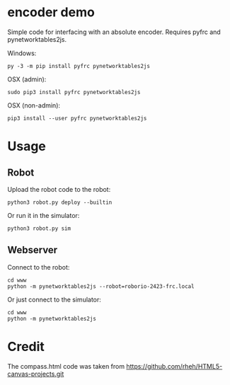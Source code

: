 encoder demo
============

Simple code for interfacing with an absolute encoder. Requires pyfrc
and pynetworktables2js.

Windows:

	py -3 -m pip install pyfrc pynetworktables2js

OSX (admin):

	sudo pip3 install pyfrc pynetworktables2js

OSX (non-admin):

	pip3 install --user pyfrc pynetworktables2js

Usage
=====

Robot
-----

Upload the robot code to the robot:

    python3 robot.py deploy --builtin
	
Or run it in the simulator:

    python3 robot.py sim
	
Webserver
---------

Connect to the robot:

    cd www
    python -m pynetworktables2js --robot=roborio-2423-frc.local 

Or just connect to the simulator:

    cd www
    python -m pynetworktables2js

Credit
======

The compass.html code was taken from https://github.com/rheh/HTML5-canvas-projects.git
